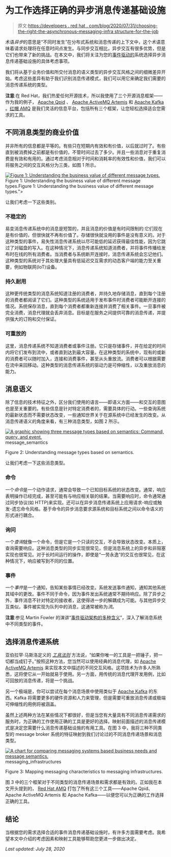 # 为工作选择正确的异步消息传递基础设施

> 原文:[https://developers . red hat . com/blog/2020/07/31/choosing-the-right-the-asynchronous-messaging-infra structure-for-the-job](https://developers.redhat.com/blog/2020/07/31/choosing-the-right-asynchronous-messaging-infrastructure-for-the-job)

术语*异步*的意思是“不同时发生”在分布式系统和消息传递的上下文中，这个术语意味着请求处理将在任意时间点发生。与同步交互相比，异步交互有很多优势，但是它们也带来了新的挑战。在本文中，我们将关注为您的[事件驱动的](https://developers.redhat.com/topics/event-driven/)系统选择异步消息传递基础设施的具体考虑事项。

我们将从基于业务价值和所交付消息的语义类型的异步交互风格之间的细微差异开始。考虑这些差异有助于我们识别消息传递模式，我们可以用它来确定我们需要的消息传递系统的类型。

**注意**:在 Red Hat，我们热爱任何开源技术，所以我使用了三个开源消息框架——作为我的例子， [Apache Qpid](https://qpid.apache.org) 、 [Apache ActiveMQ Artemis](https://activemq.apache.org/components/artemis/) 和 [Apache Kafka](https://kafka.apache.org) 。[红帽 AMQ](https://developers.redhat.com/products/amq/overview) 是我们灵活的信息平台，包括所有三个框架，让您轻松选择适合您需求的工具。

## 不同消息类型的商业价值

并非所有的信息都是平等的。有些只在短期内有效和有价值，以后就过时了。有些直到被消费掉之前都是有价值的，不管时间过去了多少。并且一些消息对于重复消费是有效和有用的。通过考虑消息相对于时间和消耗率的有效性和价值，我们可以将服务之间的交互风格分为三类，如图 1 所示。

[![Figure 1: Understanding the business value of different message types.](../Images/7e0127586ba44934f3e93d91a2d8138c.png "Figure 1: Understanding the business value of different message types.")](/sites/default/files/blog/2020/07/business_value.png)Figure 1: Understanding the business value of different message types.Figure 1: Understanding the business value of different message types.">

让我们考虑一下这些类别。

### 不稳定的

易变消息传递系统中的消息是短暂的，并且消息的价值是有时间限制的:它们现在是有价值的，但很快就不再有价值了。存储很快就没用的事件是没有意义的。对于这种类型的事件，易失性消息传递系统以尽可能低的延迟获得最佳性能，因为它跳过了对磁盘的写入。在这种情况下，消息传递系统知道消费者，并将事件传播给发布时在线的所有消费者。当消费者与系统断开连接时，消息传递系统会忘记他们。这种类型的系统对于其处理大量具有低延迟交互需求的动态客户端的能力至关重要，例如物联网(IoT)设备。

### 持久耐用

这种更传统类型的消息系统知道注册的消费者，并持久地存储消息，直到每个注册的消费者都阅读了它们。这种类型的系统适用于发布事件时消费者可能断开连接的情况。系统保存消息，直到每个消费者都重新连接并消费了相关事件。一旦事件被完全消费，消息代理就会丢弃消息。目标是在服务之间提供可靠的消息传递，并提供强大的订购和交付保证。

### 可重放的

这里，消息传递系统不知道消费者或事件注册。它只是存储事件，并在给定的时间内将它们发布到流中，或者直到达到最大容量。在这种类型的系统中，现有的或新的消费者可以随时加入，连接和消费事件，甚至从头重放流。消费者可以根据需要在流中来回移动。这种类型的消息传递系统的驱动力是可伸缩性，以及重放消息的能力。

## 消息语义

除了信息的技术特征之外，区分我们使用的语言——即语义方面——和交互的意图也是至关重要的。有些信息是针对特定消费者的，需要具体的行动。一些查询系统的最新状态而不需要状态改变，一些通知世界关于在源系统中已经发生的改变。从消息传递语义的角度来看，有三种消息类型，如图 2 所示。

[![A graphic showing three message types based on semantics: Command, query, and event.](../Images/df8757539bc11ea4c541fb3798041e47.png "message_semantics")](/sites/default/files/blog/2020/06/message_semantics.png)message_semantics

Figure 2: Understanding message types based on semantics.

让我们考虑一下这些消息类型。

### 命令

一个*命令*是一个动作请求，通常会导致一个已知目标系统的状态改变。通常，响应表明操作已经完成，甚至可能有与响应相关联的结果。当需要响应时，命令通常通过同步协议(如 HTTP)来实现。还可以在异步消息传递系统上应用请求-响应或触发-遗忘命令风格。基于命令的异步消息要求源系统和目标系统之间以命令语义的形式进行耦合。

### 询问

一个*查询*就像一个命令，但是它是一个只读的交互，不会导致状态改变。本质上，查询需要响应。这种消息类型的同步实现很常见，但是消息系统上的异步和非阻塞实现也很常见。对于长时间运行的操作，即使是“一劳永逸”的交互也很常见，在这种情况下，响应被写到不同的位置。

### 事件

一个*事件*是一个通知，告知某些事情已经改变。系统发送事件通知，通知其他系统其域中的更改。事件不同于命令，因为事件发出系统通常不期待响应。除了异步之外，事件消息不针对特定的接收者，这使得进一步的解耦成为可能。与其他异步交互类似，事件被实现为队列中的消息，这通常被称为*流*。

**注意**:参见 Martin Fowler 的演讲“[事件驱动架构的多种含义](https://www.youtube.com/watch?v=STKCRSUsyP0)”，深入了解消息系统中不同类型的事件。

## 选择消息传递系统

亚伯拉罕·马斯洛定义的 [*工具法则*](https://en.wikipedia.org/wiki/Law_of_the_instrument) 方法说，“如果你唯一的工具是一把锤子，把一切都当成钉子。”按照这种方法，您当然可以使用经典的消息代理，如 [Apache ActiveMQ Artemis](https://activemq.apache.org/components/artemis/) 来实现本文中描述的不同交互风格。这项技术为许多人所熟悉，这将使它从一开始就易于使用。另一方面，用传统的消息代理开发用例，比如可回放的消息传递，将是一个挑战。

另一个极端是，你可以尝试在每个消息场景中使用类似于 [Apache Kafka](https://kafka.apache.org/) 的东西。Kafka 将需要更多的硬件资源和人力来管理，但是需要可重放消息传递或极端可伸缩性的用例将被涵盖。

虽然上述两种方法在某些情况下都很好，但是当您有大量具有不同消息传递需求的服务时，为正确的工作使用正确的工具是更好的选择。映射前面描述的消息传递模式是决定您需要什么消息传递基础设施的有用工具。在图 3 中，我将三种不同类型的 message broker 系统的特征映射到我们讨论过的不同消息传递场景和消息类型。

[![A chart for comparing messaging systems based business needs and message semantics.](../Images/1cc63b5ff79c9930297b49797b2c7289.png "messaging_infrastructures")](/sites/default/files/blog/2020/06/messaging_infrastructures-1.png)messaging_infrastructures

Figure 3: Mapping messaging characteristics to messaging infrastructures.

图 3 中的三个框架对于不同类型的消息传递场景和需求都是有效的。正如我在本文开头提到的， [Red Hat AMQ](https://www.redhat.com/en/technologies/jboss-middleware/amq) 打包了所有这三个工具——Apache Qpid、Apache ActiveMQ Artemis 和 Apache Kafka——以便您可以为正确的工作选择正确的工具。

## 结论

当根据您的需求选择合适的事件消息传递基础设施时，有许多方面需要考虑。我希望本文中介绍的考虑因素和映射工具能够帮助您更进一步做出决定。

*Last updated: July 28, 2020*